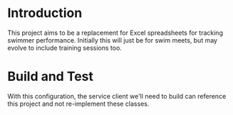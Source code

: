 # Introduction 
This project aims to be a replacement for Excel spreadsheets for tracking swimmer performance.  Initially this will just be for swim meets, but may evolve to include training sessions too.

# Build and Test
With this configuration, the service client we'll need to build can reference this project and not re-implement these classes. 

